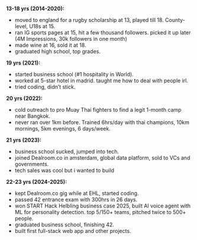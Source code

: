 **13-18 yrs (2014-2020):**  
- moved to england for a rugby scholarship at 13, played till 18. County-level, U18s at 15.  
- ran IG sports pages at 15, hit a few thousand followers. picked it up later (4M Impressions, 30k followers in one month)
- made wine at 16, sold it at 18.  
- graduated high school, top grades.

**19 yrs (2021):**  
- started business school (#1 hospitality in World).  
- worked at 5-star hotel in madrid. taught me how to deal with people irl.
- tried coding, didn’t stick.

**20 yrs (2022):**  
- cold outreach to pro Muay Thai fighters to find a legit 1-month camp near Bangkok.  
- never ran over 1km before. Trained 6hrs/day with thai champions, 10km mornings, 5km evenings, 6 days/week.

**21 yrs (2023):**  
- business school sucked, jumped into tech.
- joined Dealroom.co in amsterdam, global data platform, sold to VCs and governments.
- tech sales was cool but i wanted to build

**22-23 yrs (2024-2025):**  
- kept Dealroom.co gig while at EHL, started coding.  
- passed 42 entrance exam with 300hrs in 26 days.
- won START Hack Helbling business case 2025, built AI voice agent with ML for personality detection. top 5/150+ teams, pitched twice to 500+ people.  
- graduated business school, finishing 42.  
- built first full-stack web app and other projects.
